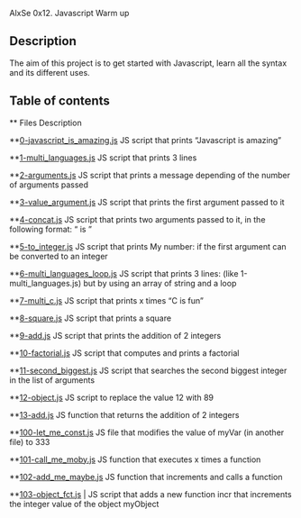 AlxSe
0x12. Javascript Warm up

## Description

The aim of this project is to get started with Javascript, learn all the syntax and its different uses.

## Table of contents

\*\* Files
Description

\*\*[0-javascript_is_amazing.js](./0-javascript_is_amazing.js)
JS script that prints “Javascript is amazing”

\*\*[1-multi_languages.js](./1-multi_languages.js)
JS script that prints 3 lines

\*\*[2-arguments.js](./2-arguments.js)
JS script that prints a message depending of the number of arguments passed

\*\*[3-value_argument.js](./3-value_argument.js)
JS script that prints the first argument passed to it

\*\*[4-concat.js](./4-concat.js)
JS script that prints two arguments passed to it, in the following format: “ is ”

\*\*[5-to_integer.js](./5-to_integer.js)
JS script that prints My number: <first argument converted in integer> if the first argument can be converted to an integer

\*\*[6-multi_languages_loop.js](./6-multi_languages_loop.js)
JS script that prints 3 lines: (like 1-multi_languages.js) but by using an array of string and a loop

\*\*[7-multi_c.js](./7-multi_c.js)
JS script that prints x times “C is fun”

\*\*[8-square.js](./8-square.js)
JS script that prints a square

\*\*[9-add.js](./9-add.js)
JS script that prints the addition of 2 integers

\*\*[10-factorial.js](./10-factorial.js)
JS script that computes and prints a factorial

\*\*[11-second_biggest.js](./11-second_biggest.js)
JS script that searches the second biggest integer in the list of arguments

\*\*[12-object.js](./12-object.js)
JS script to replace the value 12 with 89

\*\*[13-add.js](./13-add.js)
JS function that returns the addition of 2 integers

\*\*[100-let_me_const.js](./100-let_me_const.js)
JS file that modifies the value of myVar (in another file) to 333

\*\*[101-call_me_moby.js](./101-call_me_moby.js)
JS function that executes x times a function

\*\*[102-add_me_maybe.js](./102-add_me_maybe.js)
JS function that increments and calls a function

\*\*[103-object_fct.js](./103-object_fct.js) | JS script that adds a new function incr that increments the integer value of the object myObject

